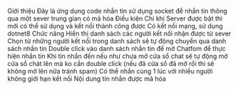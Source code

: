 Giới thiệu 
Đây là ứng dụng code nhắn tin sử dụng socket để nhắn tin thông qua một sever trung gian có mã hóa 
Điều kiện 
   Chỉ khi Server được bật  thì mới có thể sử dụng và kết nối thành công được 
   Có kết nối mạng, sử dụng dotnet8 
Chức năng
   Hiển thị danh sách các người kết nối nhận được từ sever 
   Chọn từ những người kết nối trong danh sách sẽ tự động chuyển qua danh sách nhắn tin 
   Double click vào danh sách nhắn tin để mở Chatfom để thực hiện nhắn tin
   Khi tin nhắn đến nếu như chưa mở cửa sổ chat sẽ tự động mở cửa sổ chát lên mà ko cần double click (nếu đã cửa sổ đã mở rồi thì sẽ không mở lên nữa tránh spam) 
   Có thể nhắn cùng 1 lúc với nhiều người không giới hạn kết nối 
   Nội dung tin nhắn được mã hóa 
